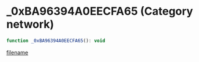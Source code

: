 # _0xBA96394A0EECFA65 (Category network)

```js
function _0xBA96394A0EECFA65(): void
```

[filename](_0xBA96394A0EECFA65_m.md ':include')